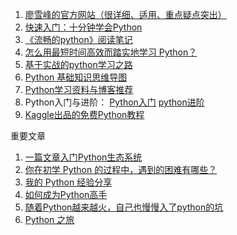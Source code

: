 1. [廖雪峰的官方网站（很详细、适用、重点疑点突出）](https://www.liaoxuefeng.com/wiki/0014316089557264a6b348958f449949df42a6d3a2e542c000)
2. [快速入门：十分钟学会Python](http://blog.jobbole.com/43922/)
3. [《流畅的python》阅读笔记](https://segmentfault.com/a/1190000011568813)
4. [怎么用最短时间高效而踏实地学习 Python？](https://www.zhihu.com/question/28530832)
5. [基于实战的python学习之路](http://www.imooc.com/topic/pyzt?mc_marking=21d0f6d550e39aedd654057eba56911e&mc_channel=ztsina)
6. [Python 基础知识思维导图](http://blog.csdn.net/peiyao456/article/details/72578476)
7. [Python学习资料与博客推荐](http://www.imooc.com/article/1451?from=itblog)
8. Python入门与进阶：
[Python入门](http://www.imooc.com/learn/177?from=itblog)
[python进阶](http://www.imooc.com/learn/317?from=itblog)
9. [Kaggle出品的免费Python教程](https://www.kaggle.com/learn/python)


重要文章
1. [一篇文章入门Python生态系统](http://www.kuqin.com/shuoit/20151119/349036.html)
2. [你在初学 Python 的过程中，遇到的困难有哪些？](http://group.jobbole.com/29908/#comm-83274)
3. [我的 Python 经验分享](https://toutiao.io/posts/tniofd)
4. [如何成为Python高手](http://www.vaikan.com/how-to-become-a-proficient-python-programmer/)
5. [随着Python越来越火，自己也慢慢入了python的坑](http://group.jobbole.com/28131/)
6. [Python 之旅](https://funhacks.net/explore-python/)
